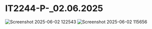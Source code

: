 # IT2244-P-_02.06.2025
![Screenshot 2025-06-02 122543](https://github.com/user-attachments/assets/6744938c-8020-4f31-8528-69955f1df0f2)
![Screenshot 2025-06-02 115656](https://github.com/user-attachments/assets/27905fbb-420c-4286-8805-2e34024c99e7)
